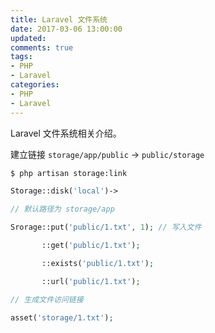 ```yaml
---
title: Laravel 文件系统
date: 2017-03-06 13:00:00
updated:
comments: true
tags:
- PHP
- Laravel
categories:
- PHP
- Laravel
---
```


Laravel 文件系统相关介绍。

<!--more-->

建立链接 `storage/app/public` -> `public/storage`

```bash
$ php artisan storage:link
```

```php
Storage::disk('local')->

// 默认路径为 storage/app

Srorage::put('public/1.txt', 1); // 写入文件

       ::get('public/1.txt');

       ::exists('public/1.txt');

       ::url('public/1.txt');

// 生成文件访问链接

asset('storage/1.txt');       
```
